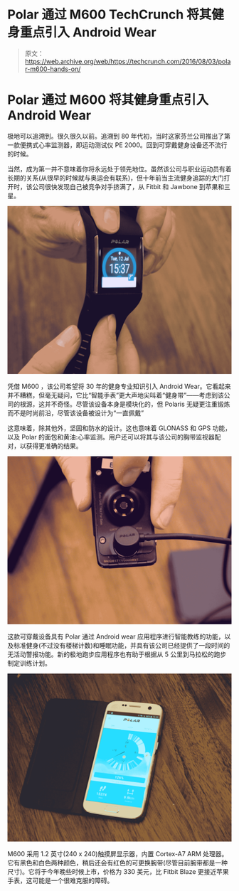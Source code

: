 # Polar 通过 M600 TechCrunch 将其健身重点引入 Android Wear

> 原文：<https://web.archive.org/web/https://techcrunch.com/2016/08/03/polar-m600-hands-on/>

# Polar 通过 M600 将其健身重点引入 Android Wear

极地可以追溯到。很久很久以前。追溯到 80 年代初，当时这家芬兰公司推出了第一款便携式心率监测器，即运动测试仪 PE 2000。回到可穿戴健身设备还不流行的时候。

当然，成为第一并不意味着你将永远处于领先地位。虽然该公司与职业运动员有着长期的关系(从很早的时候就与奥运会有联系)，但十年前当主流健身追踪的大门打开时，该公司很快发现自己被竞争对手挤满了，从 Fitbit 和 Jawbone 到苹果和三星。

![P7121289](img/74cb617b506122198e53dcd2d5dcb068.png)

凭借 M600 ，该公司希望将 30 年的健身专业知识引入 Android Wear。它看起来并不糟糕，但毫无疑问，它比“智能手表”更大声地尖叫着“健身带”——考虑到该公司的根源，这并不奇怪。尽管该设备本身是模块化的，但 Polaris 无疑更注重锻炼而不是时尚前沿，尽管该设备被设计为“一直佩戴”

这意味着，除其他外，坚固和防水的设计。这也意味着 GLONASS 和 GPS 功能，以及 Polar 的面包和黄油:心率监测。用户还可以将其与该公司的胸带监视器配对，以获得更准确的结果。

![Polar M600](img/286ffc2ed13c76989e9caa89e29bfb49.png)

这款可穿戴设备具有 Polar 通过 Android wear 应用程序进行智能教练的功能，以及标准健身(不过没有楼梯计数)和睡眠功能，并具有该公司已经提供了一段时间的无活动警报功能。新的极地跑步应用程序也有助于根据从 5 公里到马拉松的跑步制定训练计划。

![Polar M600](img/f5bdba6f1ece612c9012e16105c59ec6.png)

M600 采用 1.2 英寸(240 x 240)触摸屏显示器，内置 Cortex-A7 ARM 处理器。它有黑色和白色两种颜色，稍后还会有红色的可更换腕带(尽管目前腕带都是一种尺寸)。它将于今年晚些时候上市，价格为 330 美元，比 Fitbit Blaze 更接近苹果手表，这可能是一个很难克服的障碍。